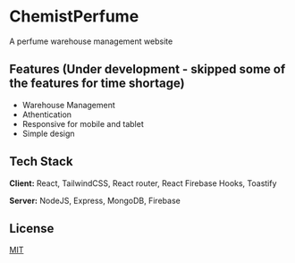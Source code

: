 
# ChemistPerfume

A perfume warehouse management website


## Features (Under development - skipped some of the features for time shortage)

- Warehouse Management
- Athentication
- Responsive for mobile and tablet
- Simple design


## Tech Stack

**Client:** React, TailwindCSS, React router, React Firebase Hooks, Toastify

**Server:** NodeJS, Express, MongoDB, Firebase



## License

[MIT](https://choosealicense.com/licenses/mit/)

